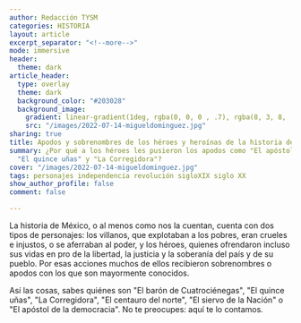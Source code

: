 ```yaml
---
author: Redacción TYSM
categories: HISTORIA
layout: article
excerpt_separator: "<!--more-->"
mode: immersive
header:
  theme: dark
article_header:
  type: overlay
  theme: dark
  background_color: "#203028"
  background_image:
    gradient: linear-gradient(1deg, rgba(0, 0, 0 , .7), rgba(8, 3, 8, .9))
    src: "/images/2022-07-14-migueldominguez.jpg"
sharing: true
title: Apodos y sobrenombres de los héroes y heroínas de la historia de México
summary: ¿Por qué a los héroes les pusieron los apodos como "El apóstol de la democracia",
  "El quince uñas" y "La Corregidora"?
cover: "/images/2022-07-14-migueldominguez.jpg"
tags: personajes independencia revolución sigloXIX siglo XX
show_author_profile: false
comment: false

---
```

La historia de México, o al menos como nos la cuentan, cuenta con dos tipos de personajes: los villanos, que explotaban a los pobres, eran crueles e injustos, o se aferraban al poder, y los héroes, quienes ofrendaron incluso sus vidas en pro de la libertad, la justicia y la soberanía del país y de su pueblo. Por esas acciones muchos de ellos recibieron sobrenombres o apodos con los que son mayormente conocidos.

Así las cosas, sabes quiénes son "El barón de Cuatrociénegas", "El quince uñas", "La Corregidora", "El centauro del norte", "El siervo de la Nación" o "El apóstol de la democracia". No te preocupes: aquí te lo contamos.
